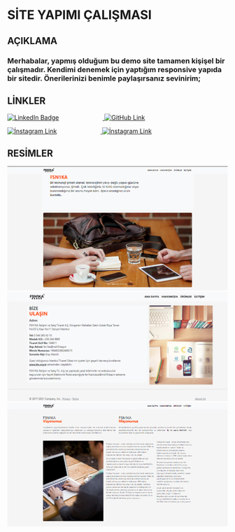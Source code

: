  # SİTE YAPIMI ÇALIŞMASI

 ## AÇIKLAMA

 ### Merhabalar, yapmış olduğum bu demo site tamamen kişişel bir çalışmadır. Kendimi denemek için yaptığım responsive yapıda bir sitedir. Önerilerinizi benimle paylaşırsanız sevinirim;

## LİNKLER

 <p> 
   <a href="https://www.linkedin.com/in/eray1m">
      <img src="https://www.logo.wine/a/logo/LinkedIn/LinkedIn-Logo.wine.svg" width="150" alt="LinkedIn Badge" style="margin-right: 100px;">
   </a>
   <a href="https://github.com/eray1m">
      <img src="https://img.icons8.com/sf-ultralight/344/github.png" width="100" alt="GitHub Link">
   </a>
 </p>
 <p>
   <a href="https://www.instagram.com/eray1m">
      <img src="https://www.logo.wine/a/logo/Instagram/Instagram-Wordmark-Logo.wine.svg" width="150" alt="İnstagram Link" style="margin-right: 100px;">
   </a>
   <a href="https://app.patika.dev/eraym">
      <img src="https://patika-prod.s3.eu-central-1.amazonaws.com/staticFiles/patikaLogo.png" width="100" alt="İnstagram Link">
   </a>
 </p> 

## RESİMLER

![homepage](/assets/homepage.png)
![contact](/assets/contact.png)
![about-us](/assets/about-us.png)
